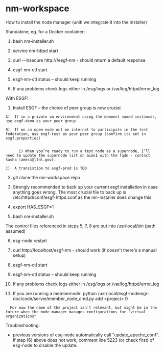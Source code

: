 # nm-workspace

How to install the node manager (unitl we integrate it into the installer)

Standalone, eg. for a Docker container:

  1) bash nm-installer.sh

  2) service nm-httpd start

  3) curl --insecure http://<FQDN>/esgf-nm  - should return a default response

  4) esgf-nm-ctl start

  5) esgf-nm-ctl status – should keep running

  6) If any problems check logs either in /esg/logs or /var/log/httpd/error_log 



With ESGF:

  1) Install ESGF – the choice of peer group is now crucial

    A)  If in a private vm environment using the demonet named instances, use esgf-demo as your peer group

    B)  If on an open node out on internet to participate in the test federation, use esgf-test as your peer group (confirm its set in esgf.properties)


          i) When you’re ready to run a test node as a supernode, I’ll need to update the supernode list on aims1 with the fqdn - contact Sasha (ames4@llnl.gov).

    C)  A transistion to esgf-prod is TBD

  2) git clone the nm-workspace repo

  3) Strongly recommended to back up your current esgf installation in case anything goes wrong.   The most crucial file to back up is /etc/httpd/conf/esgf-httpd.conf as the nm-installer does change this

  4) export HAS_ESGF=1

  5) bash nm-installer.sh

The control files referenced in steps 5, 7, 8 are put into /usr/local/bin (path assumed)

  6) esg-node restart

  7) curl http://localhost/esgf-nm  - should work  (if doesn't there's a manual setup)

  8) esgf-nm-ctl start

  9) esgf-nm-ctl status – should keep running

  10) If any problems check logs either in /esg/logs or /var/log/httpd/error_log

  11)  If you are running a membernode:
       python /usr/local/esgf-nodemgr-doc/code/server/member_node_cmd.py add \<project\> 0

      For now the name of the project isn't relevant, but might be in the future when the node manager manages configurations for "virtual organizations"

      
Troubleshooting:
 - previous versions of  esg-node automatically call "update_apache_conf".  If step (6) above does not work, comment line 5223 (or check first) of esg-node to disable the update. 

